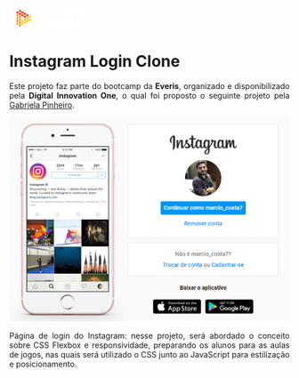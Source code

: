 </br>
<img src="https://github.com/mcosta21/bootcamp-dio-everis/blob/main/images/digital-innovation-one.png?raw=true" alt="Digital Innovation One"/>
<h1>Instagram Login Clone</h1>

<p align="justify">
    Este projeto faz parte do bootcamp da <strong>Everis</strong>, organizado e disponibilizado pela <strong>Digital Innovation One</strong>, o qual foi proposto o seguinte projeto pela <a href="https://github.com/SpruceGabriela">Gabriela Pinheiro</a>.
</p>

<p align="center">
<img src="https://github.com/mcosta21/bootcamp-dio-everis/blob/main/instagram-login-clone/assets/screen.png?raw=true" alt="Tela do Instagram" />
</p>

<p align="justify">Página de login do Instagram: nesse projeto, será abordado o conceito sobre CSS Flexbox e responsividade, preparando os alunos para as aulas de jogos, nas quais será utilizado o CSS junto ao JavaScript para estilização e posicionamento.</p>

